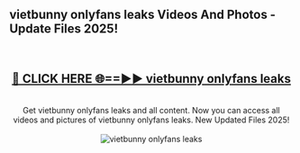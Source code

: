 <h2>vietbunny onlyfans leaks Videos And Photos - Update Files 2025!</h2>
<br>
<div align="center">
<h2><a href="https://linkcuts.com/hfmhzwbr" rel="nofollow">🔴 CLICK HERE 🌐==►► vietbunny onlyfans leaks</a></h2>
<br>
Get vietbunny onlyfans leaks and all content. Now you can access all videos and pictures of vietbunny onlyfans leaks. New Updated Files 2025!
<br>
<br>
<a href="https://linkcuts.com/hfmhzwbr" rel="nofollow" data-target="animated-image.originalLink"><img src="https://i.ibb.co.com/WyWwxjT/player-gif2.gif" alt="vietbunny onlyfans leaks" style="max-width: 100%; display: inline-block;" data-target="animated-image.originalImage"></a>
</div>
<br>